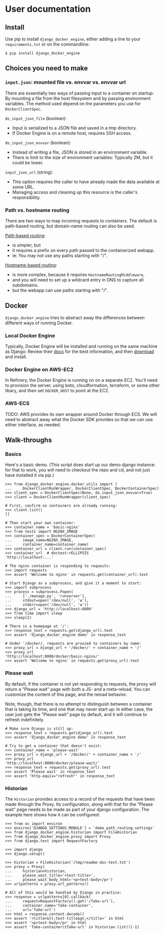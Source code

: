 # User documentation

## Install

Use pip to install `django_docker_engine`, either adding a line to your `requirements.txt`
or on the commandline:
```
$ pip install django_docker_engine
```

## Choices you need to make

### `input.json`: mounted file vs. envvar vs. envvar url

There are essentially two ways of passing input to a container on startup:
By mounting a file from the host filesystem and by passing environment variables.
The method used depend on the parameters you use for `DockerClientSpec`.

`do_input_json_file` (boolean):
- Input is serialized to a JSON file and saved in a tmp directory.
- If Docker Engine is on a remote host, requires SSH access.

`do_input_json_envvar` (boolean):
- Instead of writing a file, JSON is stored in an environment variable.
- There is limit to the size of environment variables: Typically 2M, but it could be lower.

`input_json_url` (string):
- This option requires the caller to have already made the data available at some URL.
- Managing access and cleaning up this resource is the caller's responsibility.


### Path vs. hostname routing

There are two ways to map incoming requests to containers.
The default is path-based routing, but domain-name routing
can also be used.

[Path-based routing](demo_path_routing):
- is simpler, but
- it requires a prefix on every path passed to the containerized webapp.
- ie: You may not use any paths starting with "/".

[Hostname-based routing](demo_host_routing):
- is more complex, because it requires `HostnameRoutingMiddleware`,
- and you will need to set up a wildcard entry in DNS to capture all subdomains.
- but the webapp can use paths starting with "/".


## Docker

`django_docker_engine` tries to abstract away the differences between different ways of running Docker.


### Local Docker Engine

Typically, Docker Engine will be installed and running on the same machine as Django:
Review their [docs](https://docs.docker.com/engine/installation/) for the best information,
and then [download](https://store.docker.com/search?offering=community&type=edition) and install.


### Docker Engine on AWS-EC2

In Refinery, the Docker Engine is running on on a separate EC2. You'll need to
provision the server, using boto, cloudformation, terraform, or some other libary,
and then set `DOCKER_HOST` to point at the EC2. 


### AWS-ECS

TODO: AWS provides its own wrapper around Docker through ECS. We will need to abstract away what the
Docker SDK provides so that we can use either interface, as needed.


## Walk-throughs

### Basics

Here's a basic demo. (This script does start up our demo 
django instance: for that to work, you will need to checkout the repo and cd, 
and not just have installed it via pip.)

```
>>> from django_docker_engine.docker_utils import (
...     DockerClientRunWrapper, DockerClientSpec, DockerContainerSpec)
>>> client_spec = DockerClientSpec(None, do_input_json_envvar=True)
>>> client = DockerClientRunWrapper(client_spec)

# First, confirm no containers are already running:
>>> client.list()
[]

# Then start your own container:
>>> container_name = 'basic-nginx'
>>> from tests import NGINX_IMAGE
>>> container_spec = DockerContainerSpec(
...     image_name=NGINX_IMAGE,
...     container_name=container_name)
>>> container_url = client.run(container_spec)
>>> container_url  # doctest:+ELLIPSIS
'http://localhost:...'

# The nginx container is responding to requests:
>>> import requests
>>> assert 'Welcome to nginx' in requests.get(container_url).text

# Start Django as a subprocess, and give it a moment to start:
>>> import subprocess
>>> process = subprocess.Popen(
...     ['./manage.py', 'runserver'],
...     stdout=open('/dev/null', 'w'),
...     stderr=open('/dev/null', 'w'))
>>> django_url = 'http://localhost:8000'
>>> from time import sleep
>>> sleep(2)

# There is a homepage at '/':
>>> response_text = requests.get(django_url).text
>>> assert 'django_docker_engine demo' in response_text

# Under '/docker/, requests are proxied to containers by name:
>>> proxy_url = django_url + '/docker/' + container_name + '/'
>>> proxy_url
'http://localhost:8000/docker/basic-nginx/'
>>> assert 'Welcome to nginx' in requests.get(proxy_url).text

```

### Please wait

By default, if the container is not yet responding to
requests, the proxy will return a "Please wait" page with both a 
JS- and a meta-reload. You can customize the content of this page, 
and the reload behavior.

Note, though, that there is no attempt to distinguish between a container
that is taking its time, and one that may never start up: In either case,
the user just gets the "Please wait" page by default, and it will continue
to refresh indefinitely.

```
# Make sure Django is still up:
>>> response_text = requests.get(django_url).text
>>> assert 'django_docker_engine demo' in response_text

# Try to get a container that doesn't exist:
>>> container_name = 'please-wait'
>>> proxy_url = django_url + '/docker/' + container_name + '/'
>>> proxy_url
'http://localhost:8000/docker/please-wait/'
>>> response_text = requests.get(proxy_url).text
>>> assert 'Please wait' in response_text
>>> assert 'http-equiv="refresh"' in response_text

```

### Historian

The `Historian` provides access to a record of the requests that have been
made through the Proxy. Its configuration, along with that for the "Please wait"
page needs to be made as part of your django configuration. The example here
shows how it can be configured:

```
>>> from os import environ
>>> environ['DJANGO_SETTINGS_MODULE'] = 'demo_path_routing.settings'
>>> from django_docker_engine.historian import FileHistorian
>>> from django_docker_engine.proxy import Proxy
>>> from django.test import RequestFactory

>>> import django
>>> django.setup()

>>> historian = FileHistorian('/tmp/readme-doc-text.txt')
>>> proxy = Proxy(
...     historian=historian,
...     please_wait_title='<test-title>',
...     please_wait_body_html='<p>test-body</p>')
>>> urlpatterns = proxy.url_patterns()

# All of this would be handled by Django in practice:
>>> response = urlpatterns[0].callback(
...     request=RequestFactory().get('/fake-url'),
...     container_name='fake-container',
...     url='fake-url')
>>> html = response.content.decode()
>>> assert '<title>&lt;test-title&gt;</title>' in html
>>> assert '<p>test-body</p>' in html
>>> assert 'fake-container\tfake-url' in historian.list()[-1] 

```